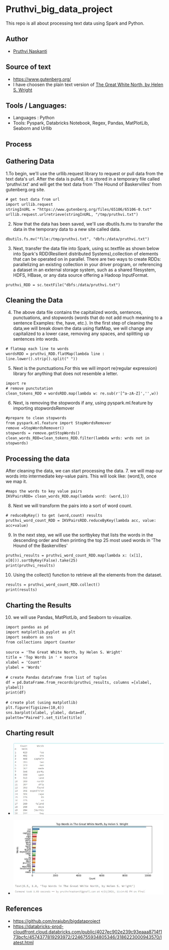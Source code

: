 # Pruthvi_big_data_project
This repo is all about processing text data using Spark and Python.

## Author 
- [Pruthvi Naskanti](https://github.com/pruthvi-naskanti)

## Source of text
- https://www.gutenberg.org/
- I have choosen the plain text version of [The Great White North, by Helen S. Wright](
https://www.gutenberg.org/files/65106/65106-0.txt)

## Tools / Languages:
- Languages : Python
- Tools: Pyspark, Databricks Notebook, Regex, Pandas, MatPlotLib, Seaborn and Urllib

## Process
## Gathering Data
1.To begin, we'll use the urllib.request library to request or pull data from the text data's url. After the data is pulled, it is stored in a temporary file called 'pruthvi.txt' and will get the text data from 'The Hound of Baskervilles' from gutenberg.org site.
```
# get text data from url
import urllib.request
stringInURL = "https://www.gutenberg.org/files/65106/65106-0.txt"
urllib.request.urlretrieve(stringInURL, "/tmp/pruthvi.txt")
```
2. Now that the data has been saved, we'll use dbutils.fs.mv to transfer the data in the temporary data to a new site called data.

```
dbutils.fs.mv("file:/tmp/pruthvi.txt", "dbfs:/data/pruthvi.txt")
```
3. Next, transfer the data file into Spark, using sc.textfile as shown below into Spark's RDD(Resilient distributed Systems),collection of elements that can be operated on in parallel. There are two ways to create RDDs: parallelizing an existing collection in your driver program, or referencing a dataset in an external storage system, such as a shared filesystem, HDFS, HBase, or any data source offering a Hadoop InputFormat.

```
pruthvi_RDD = sc.textFile("dbfs:/data/pruthvi.txt")
```
## Cleaning the Data

4. The above data file contains the capitalized words, sentences, punctuations, and stopwords (words that do not add much meaning to a sentence Examples: the, have, etc.).
In the first step of cleaning the data,we will break down the data using flatMap, we will change any capitalized to a lower case, removing any spaces, and splitting up sentences into words.
```
# flatmap each line to words
wordsRDD = pruthvi_RDD.flatMap(lambda line : line.lower().strip().split(" "))
```
5. Next is the punctuations.For this we will import re(regular expression) library for anything that does not resemble a letter.
```
import re
# remove punctutation
clean_tokens_RDD = wordsRDD.map(lambda w: re.sub(r'[^a-zA-Z]','',w))
```
6. Next, is removing the stopwords if any, using pyspark.ml.feature by importing stopwordsRemover
```
#prepare to clean stopwords
from pyspark.ml.feature import StopWordsRemover
remove =StopWordsRemover()
stopwords = remove.getStopWords()
clean_words_RDD=clean_tokens_RDD.filter(lambda wrds: wrds not in stopwords)
```
## Processing the data
After cleaning the data, we can start processing the data.
7. we will map our words into intermediate key-value pairs. This will look like: (word,1), once we map it.
```
#maps the words to key value pairs
IKVPairsRDD= clean_words_RDD.map(lambda word: (word,1))
```
8. Next we will transform the pairs into a sort of word count. 
```
# reduceByKey() to get (word,count) results
pruthvi_word_count_RDD = IKVPairsRDD.reduceByKey(lambda acc, value: acc+value)
```
9. In the next step, we will use the sortbykey that lists the words in the descending order and then printing the top 25 most used words in 'The Hound of the Baskervilles'

```
pruthvi_results = pruthvi_word_count_RDD.map(lambda x: (x[1], x[0])).sortByKey(False).take(25)
print(pruthvi_results)
```
10. Using the collect() function to retrieve all the elements from the dataset.
``` # collect() action to get back to python
results = pruthvi_word_count_RDD.collect()
print(results)
```

## Charting the Results 
10. we will use Pandas, MatPlotLib, and Seaborn to visualize.

```import numpy as np
import pandas as pd
import matplotlib.pyplot as plt
import seaborn as sns
from collections import Counter

source = 'The Great White North, by Helen S. Wright'
title = 'Top Words in ' + source
xlabel = 'Count'
ylabel = 'Words'

# create Pandas dataframe from list of tuples
df = pd.DataFrame.from_records(pruthvi_results, columns =[xlabel, ylabel]) 
print(df)

# create plot (using matplotlib)
plt.figure(figsize=(10,4))
sns.barplot(xlabel, ylabel, data=df, palette="Paired").set_title(title)

```
## Charting result
- ![](https://github.com/pruthvi-naskanti/bigData-final-project/blob/main/countbigData.JPG?raw=true)

- ![](https://github.com/pruthvi-naskanti/bigData-final-project/blob/main/ChartbigData.JPG?raw=true)


## References 
- https://github.com/nrajubn/bigdataproject
- https://databricks-prod-cloudfront.cloud.databricks.com/public/4027ec902e239c93eaaa8714f173bcfc/4574377819293972/2246755934805346/3186223000943570/latest.html


